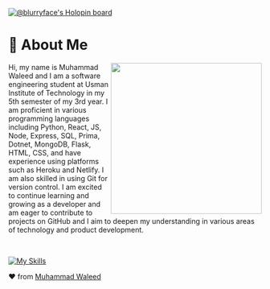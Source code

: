 [![@blurryface's Holopin board](https://holopin.me/blurryface)](https://holopin.io/@blurryface)



# 🚀 About Me
<img align="right" src="https://camo.githubusercontent.com/46b5337d2e4d0bf0e3c2cfd3ae600fe1eab38bd321af1f955da414cc73a84ca5/68747470733a2f2f692e67696665722e636f6d2f6f726967696e2f38342f38346437396635383763616565653639636166333036333836656333353237645f773230302e676966" height="300">
<p align="left">Hi, my name is Muhammad Waleed and I am a software engineering student at Usman Institute of Technology in my 5th semester of my 3rd year. I am proficient in various programming languages including Python, React, JS, Node, Express, SQL, Prima, Dotnet, MongoDB, Flask, HTML, CSS, and have experience using platforms such as Heroku and Netlify. I am also skilled in using Git for version control. I am excited to continue learning and growing as a developer and am eager to contribute to projects on GitHub and I aim to deepen my understanding in various areas of technology and product development.
</p><br>

[![My Skills](https://skillicons.dev/icons?i=python,flask,html,css,js,jquery,nodejs,express,react,mongodb,dotnet,mysql,prisma,netlify,heroku,git,figma,bootstrap&theme=dark&perline=9)](https://skillicons.dev)

:heart: from
[Muhammad Waleed](https://muhammadwaleed.me)
